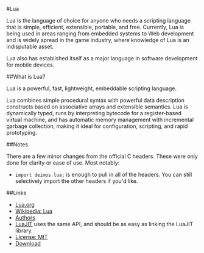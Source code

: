 #Lua

Lua is the language of choice for anyone who needs a scripting language that is 
simple, efficient, extensible, portable, and free. Currently, Lua is being used 
in areas ranging from embedded systems to Web development and is widely spread 
in the game industry, where knowledge of Lua is an indisputable asset. 

Lua also has established itself as a major language in software development 
for mobile devices.

##What is Lua?

Lua is a powerful, fast, lightweight, embeddable scripting language.

Lua combines simple procedural syntax with powerful data description constructs 
based on associative arrays and extensible semantics. 
Lua is dynamically typed, runs by interpreting bytecode for a register-based 
virtual machine, and has automatic memory management with incremental garbage 
collection, making it ideal for configuration, scripting, and rapid prototyping. 

##Notes

There are a few minor changes from the official C headers. These were only done for clarity or ease of use.
Most notably:

* ``` import deimos.lua; ``` is enough to pull in all of the headers.  You can still selectively import the other headers if you'd like.

##Links

* [Lua.org](http://www.lua.org/)
* [Wikipedia: Lua](http://en.wikipedia.org/wiki/Lua_%28programming_language%29)
* [Authors](http://www.lua.org/authors.html)
* [LuaJIT](http://luajit.org/) uses the same API, and should be as easy as linking the LuaJIT library.
* [License: MIT](http://www.lua.org/download.html)
* [Download](http://www.lua.org/download.html)
